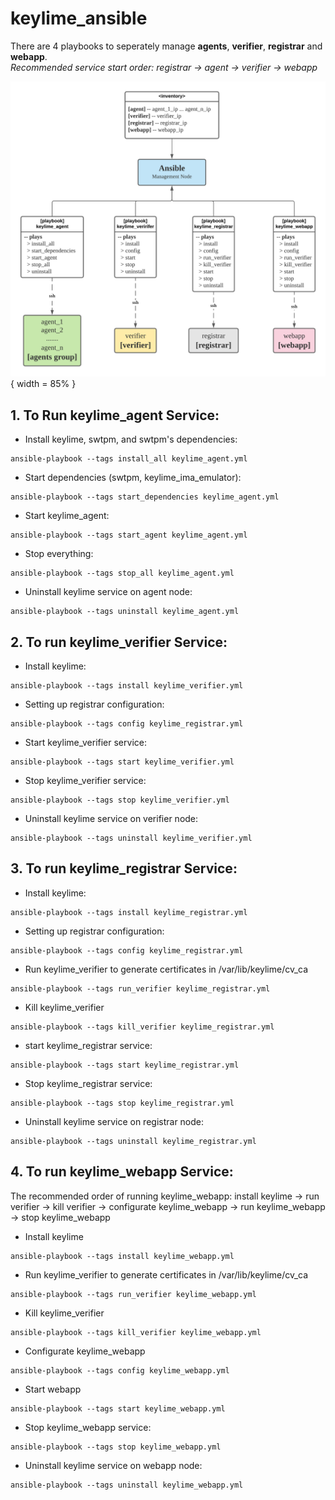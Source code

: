 # keylime_ansible

There are 4 playbooks to seperately manage **agents**, **verifier**, **registrar** and **webapp**. \
 _Recommended service start order: registrar -> agent -> verifier -> webapp_

![Ansible Playbooks Structure for Managing Keylime](./imgs/ansible_structure.png){ width = 85% }

## 1. To Run keylime_agent Service:

- Install keylime, swtpm, and swtpm's dependencies:

```
ansible-playbook --tags install_all keylime_agent.yml
```

- Start dependencies (swtpm, keylime_ima_emulator):

```
ansible-playbook --tags start_dependencies keylime_agent.yml
```

- Start keylime_agent:

```
ansible-playbook --tags start_agent keylime_agent.yml
```

- Stop everything:

```
ansible-playbook --tags stop_all keylime_agent.yml
```

- Uninstall keylime service on agent node:

```
ansible-playbook --tags uninstall keylime_agent.yml
```

## 2. To run keylime_verifier Service:

- Install keylime:

```
ansible-playbook --tags install keylime_verifier.yml
```

- Setting up registrar configuration: 

```
ansible-playbook --tags config keylime_registrar.yml
```

- Start keylime_verifier service:

```
ansible-playbook --tags start keylime_verifier.yml
```

- Stop keylime_verifier service:

```
ansible-playbook --tags stop keylime_verifier.yml
```

- Uninstall keylime service on verifier node:

```
ansible-playbook --tags uninstall keylime_verifier.yml
```

## 3. To run keylime_registrar Service:

- Install keylime:

```
ansible-playbook --tags install keylime_registrar.yml
```

- Setting up registrar configuration: 

```
ansible-playbook --tags config keylime_registrar.yml
```

- Run keylime_verifier to generate certificates in /var/lib/keylime/cv_ca

```
ansible-playbook --tags run_verifier keylime_registrar.yml
```

- Kill keylime_verifier

```
ansible-playbook --tags kill_verifier keylime_registrar.yml
```

- start keylime_registrar service:
```
ansible-playbook --tags start keylime_registrar.yml
```

- Stop keylime_registrar service:

```
ansible-playbook --tags stop keylime_registrar.yml
```

- Uninstall keylime service on registrar node:

```
ansible-playbook --tags uninstall keylime_registrar.yml
```

## 4. To run keylime_webapp Service:

The recommended order of running keylime_webapp: install keylime -> run verifier -> kill verifier -> configurate keylime_webapp -> run keylime_webapp -> stop keylime_webapp

- Install keylime

```
ansible-playbook --tags install keylime_webapp.yml
```

- Run keylime_verifier to generate certificates in /var/lib/keylime/cv_ca

```
ansible-playbook --tags run_verifier keylime_webapp.yml
```

- Kill keylime_verifier

```
ansible-playbook --tags kill_verifier keylime_webapp.yml
```

- Configurate keylime_webapp

```
ansible-playbook --tags config keylime_webapp.yml
```

- Start webapp

```
ansible-playbook --tags start keylime_webapp.yml
```

- Stop keylime_webapp service:

```
ansible-playbook --tags stop keylime_webapp.yml
```

- Uninstall keylime service on webapp node:

```
ansible-playbook --tags uninstall keylime_webapp.yml
```
